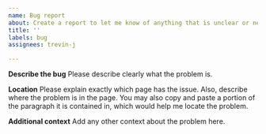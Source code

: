 ```yaml
---
name: Bug report
about: Create a report to let me know of anything that is unclear or needs fixed!
title: ''
labels: bug
assignees: trevin-j

---
```


**Describe the bug**
Please describe clearly what the problem is. 

**Location**
Please explain exactly which page has the issue. Also, describe where the problem is in the page. You may also copy and paste a portion of the paragraph it is contained in, which would help me locate the problem.

**Additional context**
Add any other context about the problem here.
